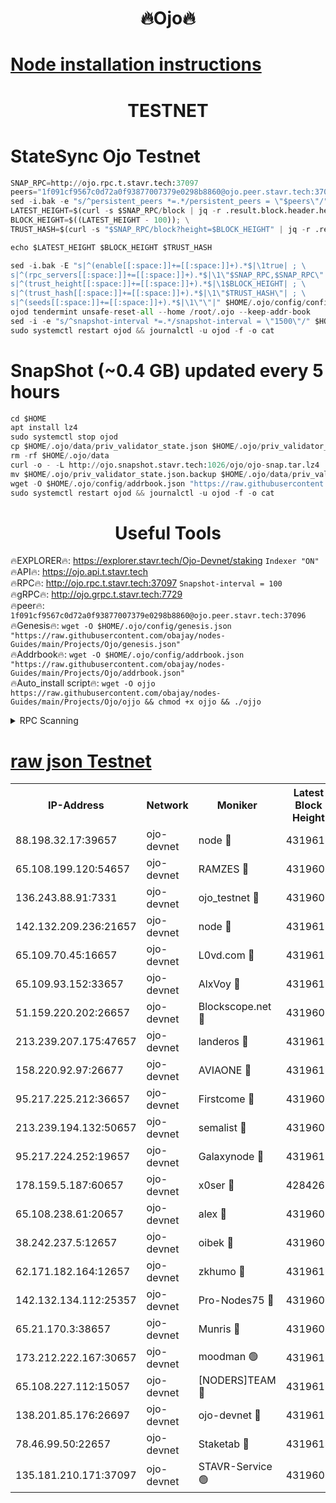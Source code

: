 <h1 align="center"> 🔥Ojo🔥</h1>

[Node installation instructions](https://github.com/obajay/nodes-Guides/tree/main/Projects/Ojo)
=

<h1 align="center"> TESTNET</h1>

# StateSync Ojo Testnet
```python
SNAP_RPC=http://ojo.rpc.t.stavr.tech:37097
peers="1f091cf9567c0d72a0f93877007379e0298b8860@ojo.peer.stavr.tech:37096"
sed -i.bak -e "s/^persistent_peers *=.*/persistent_peers = \"$peers\"/" $HOME/.ojo/config/config.toml
LATEST_HEIGHT=$(curl -s $SNAP_RPC/block | jq -r .result.block.header.height); \
BLOCK_HEIGHT=$((LATEST_HEIGHT - 100)); \
TRUST_HASH=$(curl -s "$SNAP_RPC/block?height=$BLOCK_HEIGHT" | jq -r .result.block_id.hash)

echo $LATEST_HEIGHT $BLOCK_HEIGHT $TRUST_HASH

sed -i.bak -E "s|^(enable[[:space:]]+=[[:space:]]+).*$|\1true| ; \
s|^(rpc_servers[[:space:]]+=[[:space:]]+).*$|\1\"$SNAP_RPC,$SNAP_RPC\"| ; \
s|^(trust_height[[:space:]]+=[[:space:]]+).*$|\1$BLOCK_HEIGHT| ; \
s|^(trust_hash[[:space:]]+=[[:space:]]+).*$|\1\"$TRUST_HASH\"| ; \
s|^(seeds[[:space:]]+=[[:space:]]+).*$|\1\"\"|" $HOME/.ojo/config/config.toml
ojod tendermint unsafe-reset-all --home /root/.ojo --keep-addr-book
sed -i -e "s/^snapshot-interval *=.*/snapshot-interval = \"1500\"/" $HOME/.ojo/config/app.toml
sudo systemctl restart ojod && journalctl -u ojod -f -o cat
```
# SnapShot (~0.4 GB) updated every 5 hours
```python
cd $HOME
apt install lz4
sudo systemctl stop ojod
cp $HOME/.ojo/data/priv_validator_state.json $HOME/.ojo/priv_validator_state.json.backup
rm -rf $HOME/.ojo/data
curl -o - -L http://ojo.snapshot.stavr.tech:1026/ojo/ojo-snap.tar.lz4 | lz4 -c -d - | tar -x -C $HOME/.ojo --strip-components 2
mv $HOME/.ojo/priv_validator_state.json.backup $HOME/.ojo/data/priv_validator_state.json
wget -O $HOME/.ojo/config/addrbook.json "https://raw.githubusercontent.com/obajay/nodes-Guides/main/Projects/Ojo/addrbook.json"
sudo systemctl restart ojod && journalctl -u ojod -f -o cat
```
 <h1 align="center"> Useful Tools</h1>

🔥EXPLORER🔥:        https://explorer.stavr.tech/Ojo-Devnet/staking        `Indexer "ON"` \
🔥API🔥:                     https://ojo.api.t.stavr.tech \
🔥RPC🔥:                    http://ojo.rpc.t.stavr.tech:37097              `Snapshot-interval = 100` \
🔥gRPC🔥:                  http://ojo.grpc.t.stavr.tech:7729 \
🔥peer🔥:                   `1f091cf9567c0d72a0f93877007379e0298b8860@ojo.peer.stavr.tech:37096` \
🔥Genesis🔥:    ```wget -O $HOME/.ojo/config/genesis.json "https://raw.githubusercontent.com/obajay/nodes-Guides/main/Projects/Ojo/genesis.json"``` \
🔥Addrbook🔥:    ```wget -O $HOME/.ojo/config/addrbook.json "https://raw.githubusercontent.com/obajay/nodes-Guides/main/Projects/Ojo/addrbook.json"``` \
🔥Auto_install script🔥: ```wget -O ojjo https://raw.githubusercontent.com/obajay/nodes-Guides/main/Projects/Ojo/ojjo && chmod +x ojjo && ./ojjo```


<details>
<summary>RPC Scanning</summary>

<h2 align="center"> We scan nodes in real time every 4 hours. And we provide the final result of RPC endpoints.
We cannot influence the operation of these nodes in any way. </h2>


```python
If Voting Power is higher than 0 --> then the Node is a validator of the network and may be subject to attack and be a potential threat to the chain.
```
```python
We marked such validators with a red symbol
```

</details>

[raw json Testnet](https://rpc-check.ojot.stavr.tech/ojot/rpc-ojot-result.json)
=


<table><tr><th>IP-Address</th><th>Network</th><th>Moniker</th><th>Latest Block Height</th><th>Earliest Block Height</th><th>Catching Up</th><th>Voting Power</th><th>Scan Time</th></tr><tr><td>88.198.32.17:39657</td><td>ojo-devnet</td><td>node 🔴</td><td>4319613</td><td>300001</td><td>False</td><td>65654</td><td>2023-12-03T14:26:30.844748438UTC</td></tr><tr><td>65.108.199.120:54657</td><td>ojo-devnet</td><td>RAMZES 🔴</td><td>4319608</td><td>306156</td><td>False</td><td>15420</td><td>2023-12-03T14:26:02.554409496UTC</td></tr><tr><td>136.243.88.91:7331</td><td>ojo-devnet</td><td>ojo_testnet 🔴</td><td>4319609</td><td>308845</td><td>False</td><td>1000</td><td>2023-12-03T14:26:09.011911019UTC</td></tr><tr><td>142.132.209.236:21657</td><td>ojo-devnet</td><td>node 🔴</td><td>4319612</td><td>350001</td><td>False</td><td>1999</td><td>2023-12-03T14:26:27.746555026UTC</td></tr><tr><td>65.109.70.45:16657</td><td>ojo-devnet</td><td>L0vd.com 🔴</td><td>4319614</td><td>695918</td><td>False</td><td>998</td><td>2023-12-03T14:26:36.631886780UTC</td></tr><tr><td>65.109.93.152:33657</td><td>ojo-devnet</td><td>AlxVoy 🔴</td><td>4319612</td><td>2319801</td><td>False</td><td>4536782</td><td>2023-12-03T14:26:27.481666403UTC</td></tr><tr><td>51.159.220.202:26657</td><td>ojo-devnet</td><td>Blockscope.net 🔴</td><td>4319607</td><td>2658001</td><td>False</td><td>981</td><td>2023-12-03T14:26:01.790448948UTC</td></tr><tr><td>213.239.207.175:47657</td><td>ojo-devnet</td><td>landeros 🔴</td><td>4319611</td><td>2714001</td><td>False</td><td>11083</td><td>2023-12-03T14:26:22.597356877UTC</td></tr><tr><td>158.220.92.97:26677</td><td>ojo-devnet</td><td>AVIAONE 🔴</td><td>4319611</td><td>2754001</td><td>False</td><td>13867</td><td>2023-12-03T14:26:22.376283233UTC</td></tr><tr><td>95.217.225.212:36657</td><td>ojo-devnet</td><td>Firstcome 🔴</td><td>4319609</td><td>2985946</td><td>False</td><td>13566</td><td>2023-12-03T14:26:08.732464708UTC</td></tr><tr><td>213.239.194.132:50657</td><td>ojo-devnet</td><td>semalist 🔴</td><td>4319608</td><td>3223522</td><td>False</td><td>17897</td><td>2023-12-03T14:26:02.804034533UTC</td></tr><tr><td>95.217.224.252:19657</td><td>ojo-devnet</td><td>Galaxynode 🔴</td><td>4319613</td><td>3685492</td><td>False</td><td>11888</td><td>2023-12-03T14:26:33.467841548UTC</td></tr><tr><td>178.159.5.187:60657</td><td>ojo-devnet</td><td>x0ser 🔴</td><td>4284267</td><td>3940946</td><td>False</td><td>9764</td><td>2023-12-03T14:26:09.398195924UTC</td></tr><tr><td>65.108.238.61:20657</td><td>ojo-devnet</td><td>alex 🔴</td><td>4319607</td><td>4158001</td><td>False</td><td>11359</td><td>2023-12-03T14:26:02.195384028UTC</td></tr><tr><td>38.242.237.5:12657</td><td>ojo-devnet</td><td>oibek 🔴</td><td>4319608</td><td>4196001</td><td>False</td><td>1008</td><td>2023-12-03T14:26:03.119791923UTC</td></tr><tr><td>62.171.182.164:12657</td><td>ojo-devnet</td><td>zkhumo 🔴</td><td>4319612</td><td>4196001</td><td>False</td><td>999</td><td>2023-12-03T14:26:28.128402380UTC</td></tr><tr><td>142.132.134.112:25357</td><td>ojo-devnet</td><td>Pro-Nodes75 🔴</td><td>4319608</td><td>4219608</td><td>False</td><td>24651</td><td>2023-12-03T14:26:06.023248756UTC</td></tr><tr><td>65.21.170.3:38657</td><td>ojo-devnet</td><td>Munris 🔴</td><td>4319609</td><td>4219609</td><td>False</td><td>20123</td><td>2023-12-03T14:26:08.417545020UTC</td></tr><tr><td>173.212.222.167:30657</td><td>ojo-devnet</td><td>moodman 🟢</td><td>4319611</td><td>4219611</td><td>False</td><td>0</td><td>2023-12-03T14:26:19.991441848UTC</td></tr><tr><td>65.108.227.112:15057</td><td>ojo-devnet</td><td>[NODERS]TEAM 🔴</td><td>4319613</td><td>4219613</td><td>False</td><td>9999</td><td>2023-12-03T14:26:33.842749186UTC</td></tr><tr><td>138.201.85.176:26697</td><td>ojo-devnet</td><td>ojo-devnet 🔴</td><td>4319613</td><td>4219613</td><td>False</td><td>1000024000</td><td>2023-12-03T14:26:36.296909648UTC</td></tr><tr><td>78.46.99.50:22657</td><td>ojo-devnet</td><td>Staketab 🔴</td><td>4319614</td><td>4254801</td><td>False</td><td>1276</td><td>2023-12-03T14:26:36.865097712UTC</td></tr><tr><td>135.181.210.171:37097</td><td>ojo-devnet</td><td>STAVR-Service 🟢</td><td>4319608</td><td>4318001</td><td>False</td><td>0</td><td>2023-12-03T14:26:03.718149414UTC</td></tr></table>